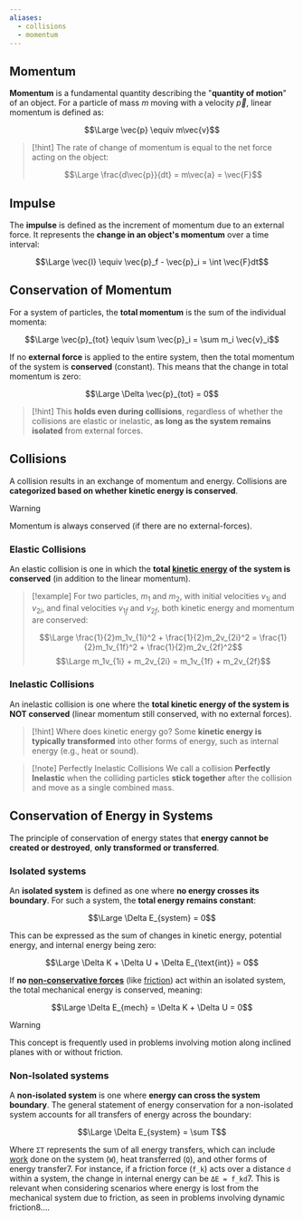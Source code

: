```yaml
---
aliases:
  - collisions
  - momentum
---
```

## Momentum

**Momentum** is a fundamental quantity describing the "**quantity of motion**" of an object. 
For a particle of mass $m$ moving with a velocity $\vec{p}$, linear momentum is defined as:

$$\Large \vec{p} \equiv m\vec{v}$$

> [!hint]
> The rate of change of momentum is equal to the net force acting on the object:
> 
> $$\Large \frac{d\vec{p}}{dt} = m\vec{a} = \vec{F}$$
> 

## Impulse

The **impulse** is defined as the increment of momentum due to an external force. 
It represents the **change in an object's momentum** over a time interval:

$$\Large \vec{I} \equiv \vec{p}_f - \vec{p}_i = \int \vec{F}dt$$

## Conservation of Momentum

For a system of particles, the **total momentum** is the sum of the individual momenta:

$$\Large \vec{p}_{tot} \equiv \sum \vec{p}_i = \sum m_i \vec{v}_i$$

If no **external force** is applied to the entire system, then the total momentum of the system is **conserved** (constant). 
This means that the change in total momentum is zero:

$$\Large \Delta \vec{p}_{tot} = 0$$

> [!hint]
> This **holds even during collisions**, regardless of whether the collisions are elastic or inelastic, **as long as the system remains isolated** from external forces.


## Collisions

A collision results in an exchange of momentum and energy. 
Collisions are **categorized based on whether kinetic energy is conserved**.

> [!warning]
> Momentum is always conserved (if there are no external-forces).


### Elastic Collisions

An elastic collision is one in which the **total [kinetic energy](3.%20Work%20&%20Energy.md#Kinetic%20Energy) of the system is conserved** (in addition to the linear momentum). 

> [!example]
> For two particles, $m_1$ and $m_2$, with initial velocities $v_{1i}$ and $v_{2i}$, and final velocities $v_{1f}$ and $v_{2f}$, both kinetic energy and momentum are conserved:
> 
> $$\Large \frac{1}{2}m_1v_{1i}^2 + \frac{1}{2}m_2v_{2i}^2 = \frac{1}{2}m_1v_{1f}^2 + \frac{1}{2}m_2v_{2f}^2$$ $$\Large m_1v_{1i} + m_2v_{2i} = m_1v_{1f} + m_2v_{2f}$$


### Inelastic Collisions

An inelastic collision is one where the **total kinetic energy of the system is NOT conserved** (linear momentum still conserved, with no external forces). 

> [!hint] Where does kinetic energy go?
> Some **kinetic energy is typically transformed** into other forms of energy, such as internal energy (e.g., heat or sound). 

> [!note] Perfectly Inelastic Collisions
> We call a collision **Perfectly Inelastic** when the colliding particles **stick together** after the collision and move as a single combined mass.


## Conservation of Energy in Systems

The principle of conservation of energy states that **energy cannot be created or destroyed**, **only transformed or transferred**.

### Isolated systems

An **isolated system** is defined as one where **no energy crosses its boundary**. For such a system, the **total energy remains constant**:

$$\Large \Delta E_{system} = 0$$

This can be expressed as the sum of changes in kinetic energy, potential energy, and internal energy being zero:

$$\Large \Delta K + \Delta U + \Delta E_{\text{int}} = 0$$

If **no [non-conservative forces](4.%20Conservative%20and%20Non-Conservative%20forces.md)** (like [friction](5.%20Friction.md)) act within an isolated system, the total mechanical energy is conserved, meaning:

$$\Large \Delta E_{mech} = \Delta K + \Delta U = 0$$

> [!warning]
> This concept is frequently used in problems involving motion along inclined planes with or without friction.
> 

### Non-Isolated systems

A **non-isolated system** is one where **energy can cross the system boundary**. 
The general statement of energy conservation for a non-isolated system accounts for all transfers of energy across the boundary:

$$\Large \Delta E_{system} = \sum T$$

Where `ΣT` represents the sum of all energy transfers, which can include [work](3.%20Work%20&%20Energy.md) done on the system (`W`), heat transferred (`Q`), and other forms of energy transfer7. For instance, if a friction force (`f_k`) acts over a distance `d` within a system, the change in internal energy can be `ΔE = f_kd`7. This is relevant when considering scenarios where energy is lost from the mechanical system due to friction, as seen in problems involving dynamic friction8....